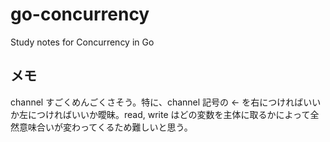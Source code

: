 # go-concurrency

Study notes for Concurrency in Go

## メモ
channel すごくめんごくさそう。特に、channel 記号の <- を右につければいいか左につければいいか曖昧。read, write はどの変数を主体に取るかによって全然意味合いが変わってくるため難しいと思う。
